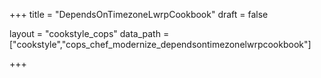 +++
title = "DependsOnTimezoneLwrpCookbook"
draft = false

layout = "cookstyle_cops"
data_path = ["cookstyle","cops_chef_modernize_dependsontimezonelwrpcookbook"]

+++

<!-- The content of this page is automatically generated from the
cops_chef_modernize_dependsontimezonelwrpcookbook.yml file in github.com/chef/cookstyle/blob/master/docs-chef-io/data/cookstyle/. -->
